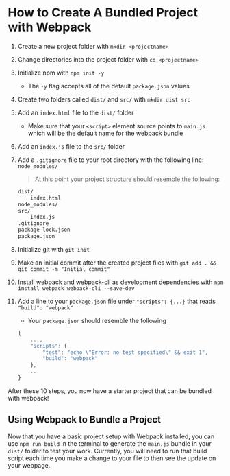# How to Create A Bundled Project with Webpack

1. Create a new project folder with `mkdir <projectname>`
2. Change directories into the project folder with `cd <projectname>`
3. Initialize npm with `npm init -y`
   - The `-y` flag accepts all of the default `package.json` values
4. Create two folders called `dist/` and `src/` with `mkdir dist src`
5. Add an `index.html` file to the `dist/` folder
   - Make sure that your `<script>` element source points to `main.js` which will be the default name for the webpack bundle
6. Add an `index.js` file to the `src/` folder
7. Add a `.gitignore` file to your root directory with the following line: `node_modules/`

   > At this point your project structure should resemble the following:

   ```txt
   dist/
       index.html
   node_modules/
   src/
       index.js
   .gitignore
   package-lock.json
   package.json
   ```

8. Initialize git with `git init`
9. Make an initial commit after the created project files with `git add . && git commit -m "Initial commit"`
10. Install webpack and webpack-cli as development dependencies with `npm install webpack webpack-cli --save-dev`
11. Add a line to your `package.json` file under `"scripts": {...}` that reads `"build": "webpack"`

    - Your `package.json` should resemble the following

    ```js
    {
        ...,
        "scripts": {
            "test": "echo \"Error: no test specified\" && exit 1",
            "build": "webpack"
        },
        ...
    }
    ```

After these 10 steps, you now have a starter project that can be bundled with webpack!

## Using Webpack to Bundle a Project

Now that you have a basic project setup with Webpack installed, you can use `npm run build` in the terminal to generate the `main.js` bundle in your `dist/` folder to test your work. Currently, you will need to run that build script each time you make a change to your file to then see the update on your webpage.
